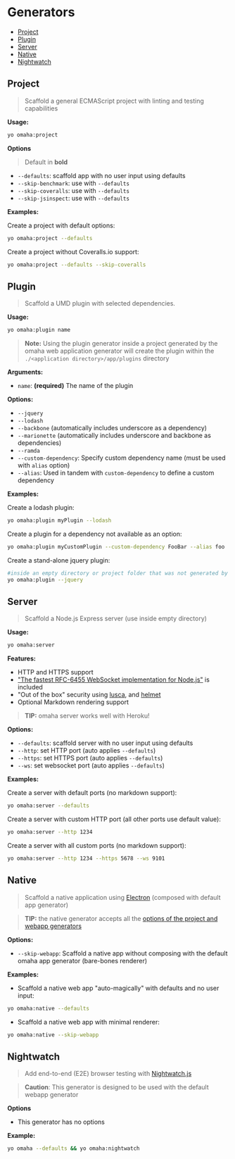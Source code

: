 Generators
==========
- [Project](#project)
- [Plugin](#plugin)
- [Server](#server)
- [Native](#native)
- [Nightwatch](#nightwatch)

Project
-------
> Scaffold a general ECMAScript project with linting and testing capabilities

**Usage:**
```sh
yo omaha:project
```

**Options**
> Default in **bold**

- `--defaults`: scaffold app with no user input using defaults
- `--skip-benchmark`: use with `--defaults`
- `--skip-coveralls`: use with `--defaults`
- `--skip-jsinspect`: use with `--defaults`

**Examples:**

Create a project with default options:
```sh
yo omaha:project --defaults
```

Create a project without Coveralls.io support:
```sh
yo omaha:project --defaults --skip-coveralls
```

Plugin
------
> Scaffold a UMD plugin with selected dependencies.

**Usage:**
```sh
yo omaha:plugin name
```
> **Note:** Using the plugin generator inside a project generated by the omaha web application generator will create the plugin within the `./<application directory>/app/plugins` directory

**Arguments:**
- `name`: **(required)** The name of the plugin

**Options:**
- `--jquery`
- `--lodash`
- `--backbone` (automatically includes underscore as a dependency)
- `--marionette` (automatically includes underscore and backbone as dependencies)
- `--ramda`
- `--custom-dependency`: Specify custom dependency name (must be used with `alias` option)
- `--alias`: Used in tandem with `custom-dependency` to define a custom dependency

**Examples:**

Create a lodash plugin:
```sh
yo omaha:plugin myPlugin --lodash
```
Create a plugin for a dependency not available as an option:
```sh
yo omaha:plugin myCustomPlugin --custom-dependency FooBar --alias foo
```
Create a stand-alone jquery plugin:
```sh
#inside an empty directory or project folder that was not generated by omaha
yo omaha:plugin --jquery
```

Server
------
> Scaffold a Node.js Express server (use inside empty directory)

**Usage:**
```sh
yo omaha:server
```

**Features:**
- HTTP and HTTPS support
- ["The fastest RFC-6455 WebSocket implementation for Node.js"](https://github.com/websockets/ws) is included
- "Out of the box" security using [lusca](https://github.com/krakenjs/lusca), and [helmet](https://github.com/helmetjs/helmet)
- Optional Markdown rendering support

> **TIP:** omaha server works well with Heroku!

**Options:**
- `--defaults`: scaffold server with no user input using defaults
- `--http`: set HTTP port (auto applies `--defaults`)
- `--https`: set HTTPS port (auto applies `--defaults`)
- `--ws`: set websocket port (auto applies `--defaults`)

**Examples:**

Create a server with default ports (no markdown support):
```sh
yo omaha:server --defaults
```

Create a server with custom HTTP port (all other ports use default value):
```sh
yo omaha:server --http 1234
```

Create a server with all custom ports (no markdown support):
```sh
yo omaha:server --http 1234 --https 5678 --ws 9101
```

Native
------
> Scaffold a native application using [Electron](https://electron.atom.io/) (composed with default app generator)

> **TIP:** the  native generator accepts all the [options of the project and webapp generators](https://github.com/omahajs/generator-omaha#command-line-options)

**Options:**
- `--skip-webapp`: Scaffold a native app without composing with the default omaha app generator (bare-bones renderer)

**Examples:**

- Scaffold a native web app "auto-magically" with defaults and no user input:

```bash
yo omaha:native --defaults
```

- Scaffold a native web app with minimal renderer:

```bash
yo omaha:native --skip-webapp
```

Nightwatch
----------
> Add end-to-end (E2E) browser testing with [Nightwatch.js](http://nightwatchjs.org/)

> **Caution**: This generator is designed to be used with the default webapp generator

**Options**
- This generator has no options

**Example:**

```bash
yo omaha --defaults && yo omaha:nightwatch
```
